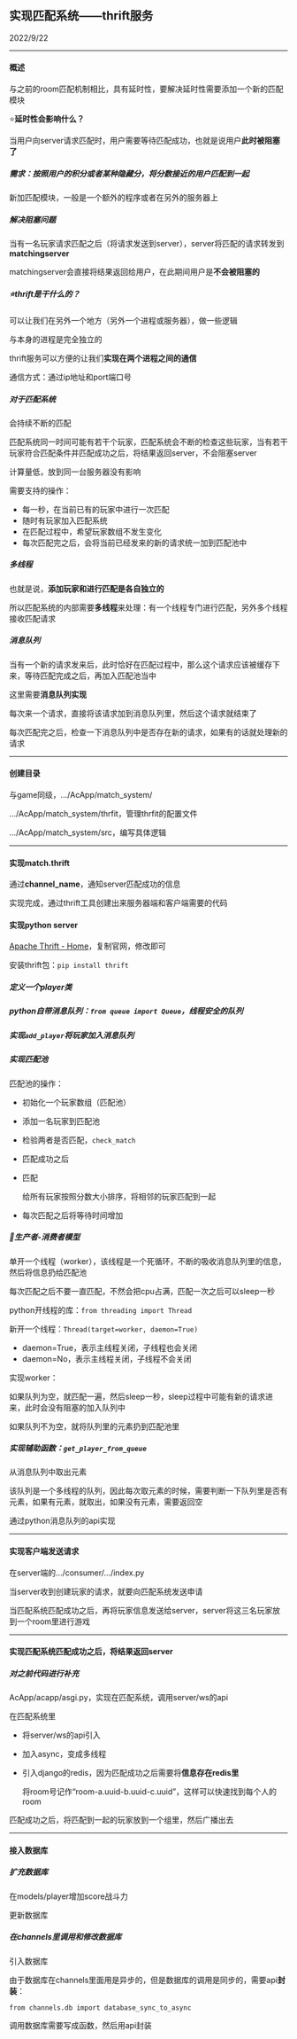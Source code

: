## 实现匹配系统——thrift服务

2022/9/22

--------------

#### 概述

与之前的room匹配机制相比，具有延时性，要解决延时性需要添加一个新的匹配模块

:star:**延时性会影响什么？**

当用户向server请求匹配时，用户需要等待匹配成功，也就是说用户**此时被阻塞了**

##### 需求：按照用户的积分或者某种隐藏分，将分数接近的用户匹配到一起

新加匹配模块，一般是一个额外的程序或者在另外的服务器上

##### 解决阻塞问题

当有一名玩家请求匹配之后（将请求发送到server），server将匹配的请求转发到**matchingserver**

matchingserver会直接将结果返回给用户，在此期间用户是**不会被阻塞的**

##### :star:thrift是干什么的？

可以让我们在另外一个地方（另外一个进程或服务器），做一些逻辑

与本身的进程是完全独立的

thrift服务可以方便的让我们**实现在两个进程之间的通信**

通信方式：通过ip地址和port端口号

##### 对于匹配系统

会持续不断的匹配

匹配系统同一时间可能有若干个玩家，匹配系统会不断的检查这些玩家，当有若干玩家符合匹配条件并匹配成功之后，将结果返回server，不会阻塞server

计算量低，放到同一台服务器没有影响

需要支持的操作：

- 每一秒，在当前已有的玩家中进行一次匹配
- 随时有玩家加入匹配系统
- 在匹配过程中，希望玩家数组不发生变化
- 每次匹配完之后，会将当前已经发来的新的请求统一加到匹配池中

##### 多线程

也就是说，**添加玩家和进行匹配是各自独立的**

所以匹配系统的内部需要**多线程**来处理：有一个线程专门进行匹配，另外多个线程接收匹配请求

##### 消息队列

当有一个新的请求发来后，此时恰好在匹配过程中，那么这个请求应该被缓存下来，等待匹配完成之后，再加入匹配池当中

这里需要**消息队列实现**

每次来一个请求，直接将该请求加到消息队列里，然后这个请求就结束了

每次匹配完之后，检查一下消息队列中是否存在新的请求，如果有的话就处理新的请求

-----------------------

#### 创建目录

与game同级，.../AcApp/match_system/

.../AcApp/match_system/thrfit，管理thrfit的配置文件

.../AcApp/match_system/src，编写具体逻辑

-------------

#### 实现match.thrift

通过**channel_name**，通知server匹配成功的信息

实现完成，通过thrift工具创建出来服务器端和客户端需要的代码

#### 实现python server

[Apache Thrift - Home](https://thrift.apache.org/)，复制官网，修改即可

安装thrift包：`pip install thrift`

##### 定义一个player类

##### python自带消息队列：`from queue import Queue`，线程安全的队列

##### 实现`add_player`将玩家加入消息队列

##### 实现匹配池

匹配池的操作：

- 初始化一个玩家数组（匹配池）

- 添加一名玩家到匹配池

- 检验两者是否匹配，`check_match`

- 匹配成功之后

- 匹配

  给所有玩家按照分数大小排序，将相邻的玩家匹配到一起

- 每次匹配之后将等待时间增加

##### :star2:生产者-消费者模型

单开一个线程（worker），该线程是一个死循环，不断的吸收消息队列里的信息，然后将信息扔给匹配池

每次匹配之后不要一直匹配，不然会把cpu占满，匹配一次之后可以sleep一秒

python开线程的库：`from threading import Thread`

新开一个线程：`Thread(target=worker, daemon=True)`

- daemon=True，表示主线程关闭，子线程也会关闭
- daemon=No，表示主线程关闭，子线程不会关闭

实现worker：

如果队列为空，就匹配一遍，然后sleep一秒，sleep过程中可能有新的请求进来，此时会没有阻塞的加入队列中

如果队列不为空，就将队列里的元素扔到匹配池里

##### 实现辅助函数：`get_player_from_queue`

从消息队列中取出元素

该队列是一个多线程的队列，因此每次取元素的时候，需要判断一下队列里是否有元素，如果有元素，就取出，如果没有元素，需要返回空

通过python消息队列的api实现

---------

#### 实现客户端发送请求

在server端的.../consumer/.../index.py

当server收到创建玩家的请求，就要向匹配系统发送申请

当匹配系统匹配成功之后，再将玩家信息发送给server，server将这三名玩家放到一个room里进行游戏

----------

#### 实现匹配系统匹配成功之后，将结果返回server

##### 对之前代码进行补充

AcApp/acapp/asgi.py，实现在匹配系统，调用server/ws的api

在匹配系统里

- 将server/ws的api引入

- 加入async，变成多线程

- 引入django的redis，因为匹配成功之后需要将**信息存在redis里**

  将room号记作“room-a.uuid-b.uuid-c.uuid”，这样可以快速找到每个人的room

匹配成功之后，将匹配到一起的玩家放到一个组里，然后广播出去

-----------

#### 接入数据库

##### 扩充数据库

在models/player增加score战斗力

更新数据库

##### 在channels里调用和修改数据库

引入数据库

由于数据库在channels里面用是异步的，但是数据库的调用是同步的，需要api**封装**：

`from channels.db import database_sync_to_async`

调用数据库需要写成函数，然后用api封装